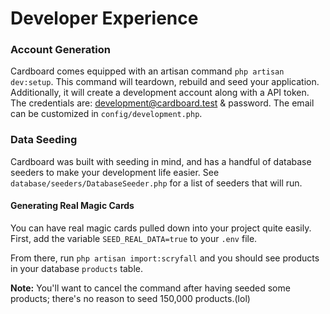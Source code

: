 # Developer Experience

### Account Generation
Cardboard comes equipped with an artisan command `php artisan dev:setup`.
This command will teardown, rebuild and seed your application. Additionally,
it will create a development account along with a API token. The credentials
are: development@cardboard.test & password. The email can be customized in `config/development.php`.

### Data Seeding
Cardboard was built with seeding in mind, and has a handful of database seeders
to make your development life easier. See `database/seeders/DatabaseSeeder.php`
for a list of seeders that will run.

#### Generating Real Magic Cards
You can have real magic cards pulled down into your project quite easily. First,
add the variable `SEED_REAL_DATA=true` to your `.env` file.

From there, run `php artisan import:scryfall` and you should see products in your database `products` table.

**Note:** You'll want to cancel the command after having seeded some products; there's no reason to seed 150,000 products.(lol)
